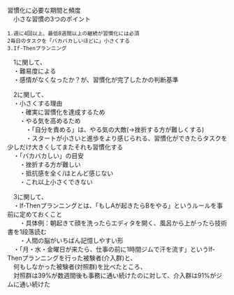 習慣化に必要な期間と頻度		
　小さな習慣の3つのポイント
```
1.週に4回以上、最低8週間以上の継続が習慣化には必須
2毎日のタスクを「バカバカしいほどに」小さくする
3.If-Thenプランニング
```

　1に関して、		
　・難易度による  
　・感情がなくなったか？が、習慣化が完了したかの判断基準

　2に関して、		
　・小さくする理由  
　　・確実に習慣化を達成するため  
　　・やる気を高めるため  
　　　・「自分を責める」は、やる気の大敵(→挫折する方が難しくする)  
　　　・スタートが小さいと進歩をより感じられる、習慣化ができたらタスクを少しだけ大きくしてまたそれも習慣化する  
　・「バカバカしい」の目安  
　　・挫折する方が難しい  
　　・抵抗感を全く/ほとんど感じない  
　　・これ以上小さくできない

　3に関して、  
　・If-Thenプランニングとは、「もしAが起きたらBをやる」というルールを事前に定めておくこと    
　　・具体例：朝起きて顔を洗ったらエディタを開く、風呂から上がったら技術書を1段落読む  
　　・人間の脳がいちばん記憶しやすい形  
　・「月・水・金曜日が来たら、仕事の前に1時間ジムで汗を流す」というIf-Thenプランニングを行った被験者(介入群)と、  
　何もしなかった被験者(対照群)を比べたところ、  
　対照群は39%が数週間後も事務に通い続けたのに対して、介入群は91%がジムに通い続けた
